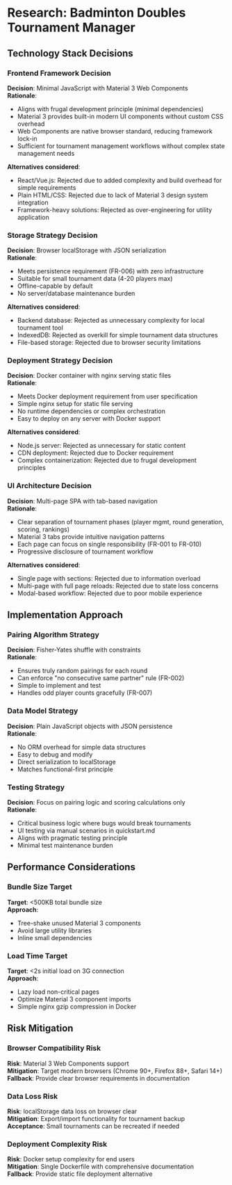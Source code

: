 # Research: Badminton Doubles Tournament Manager

## Technology Stack Decisions

### Frontend Framework Decision
**Decision**: Minimal JavaScript with Material 3 Web Components  
**Rationale**: 
- Aligns with frugal development principle (minimal dependencies)
- Material 3 provides built-in modern UI components without custom CSS overhead
- Web Components are native browser standard, reducing framework lock-in
- Sufficient for tournament management workflows without complex state management needs

**Alternatives considered**:
- React/Vue.js: Rejected due to added complexity and build overhead for simple requirements
- Plain HTML/CSS: Rejected due to lack of Material 3 design system integration
- Framework-heavy solutions: Rejected as over-engineering for utility application

### Storage Strategy Decision
**Decision**: Browser localStorage with JSON serialization  
**Rationale**:
- Meets persistence requirement (FR-006) with zero infrastructure
- Suitable for small tournament data (4-20 players max)  
- Offline-capable by default
- No server/database maintenance burden

**Alternatives considered**:
- Backend database: Rejected as unnecessary complexity for local tournament tool
- IndexedDB: Rejected as overkill for simple tournament data structures
- File-based storage: Rejected due to browser security limitations

### Deployment Strategy Decision
**Decision**: Docker container with nginx serving static files  
**Rationale**:
- Meets Docker deployment requirement from user specification
- Simple nginx setup for static file serving
- No runtime dependencies or complex orchestration
- Easy to deploy on any server with Docker support

**Alternatives considered**:
- Node.js server: Rejected as unnecessary for static content
- CDN deployment: Rejected due to Docker requirement
- Complex containerization: Rejected due to frugal development principles

### UI Architecture Decision
**Decision**: Multi-page SPA with tab-based navigation  
**Rationale**:
- Clear separation of tournament phases (player mgmt, round generation, scoring, rankings)
- Material 3 tabs provide intuitive navigation patterns
- Each page can focus on single responsibility (FR-001 to FR-010)
- Progressive disclosure of tournament workflow

**Alternatives considered**:
- Single page with sections: Rejected due to information overload
- Multi-page with full page reloads: Rejected due to state loss concerns
- Modal-based workflow: Rejected due to poor mobile experience

## Implementation Approach

### Pairing Algorithm Strategy
**Decision**: Fisher-Yates shuffle with constraints  
**Rationale**:
- Ensures truly random pairings for each round
- Can enforce "no consecutive same partner" rule (FR-002)
- Simple to implement and test
- Handles odd player counts gracefully (FR-007)

### Data Model Strategy
**Decision**: Plain JavaScript objects with JSON persistence  
**Rationale**:
- No ORM overhead for simple data structures
- Easy to debug and modify
- Direct serialization to localStorage
- Matches functional-first principle

### Testing Strategy
**Decision**: Focus on pairing logic and scoring calculations only  
**Rationale**:
- Critical business logic where bugs would break tournaments
- UI testing via manual scenarios in quickstart.md
- Aligns with pragmatic testing principle
- Minimal test maintenance burden

## Performance Considerations

### Bundle Size Target
**Target**: <500KB total bundle size  
**Approach**: 
- Tree-shake unused Material 3 components
- Avoid large utility libraries
- Inline small dependencies

### Load Time Target  
**Target**: <2s initial load on 3G connection  
**Approach**:
- Lazy load non-critical pages
- Optimize Material 3 component imports
- Simple nginx gzip compression in Docker

## Risk Mitigation

### Browser Compatibility Risk
**Risk**: Material 3 Web Components support  
**Mitigation**: Target modern browsers (Chrome 90+, Firefox 88+, Safari 14+)  
**Fallback**: Provide clear browser requirements in documentation

### Data Loss Risk  
**Risk**: localStorage data loss on browser clear  
**Mitigation**: Export/import functionality for tournament backup  
**Acceptance**: Small tournaments can be recreated if needed

### Deployment Complexity Risk
**Risk**: Docker setup complexity for end users  
**Mitigation**: Single Dockerfile with comprehensive documentation  
**Fallback**: Provide static file deployment alternative